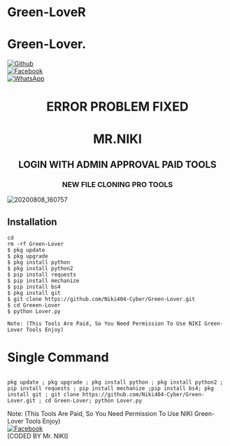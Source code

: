 # Green-LoveR

# Green-Lover.
<b></b>[![Github](https://img.shields.io/badge/Github-Niki404-Cyber-dimgray?style=flat-square&logo=github)](https://github.com/Niki404-Cyber)<br> [![Facebook](https://img.shields.io/badge/Facebook-Mr.NIKI-blue?style=flat-square&logo=facebook)](https://www.facebook.com/NIKI.CYBER404.OFFICIALS)<br> [![WhatsApp](https://img.shields.io/badge/WhatsApp-Mr.NIKI-blue?style=flat-square&logo=WhatsApp)](https://chat.whatsapp.com/IulgtTY1ao6HeowtyCFEGJ)

<h1 align="center"> ERROR PROBLEM FIXED </h1>

<h1 align="center"> MR.NIKI</h1>

<h2 align="center"> LOGIN WITH ADMIN APPROVAL PAID TOOLS</h2>

<h3 align="center"> NEW FILE CLONING PRO TOOLS </h3>


![20200808_160757](https://github.com/Niki404-Cyber/Green-Lover/blob/main/SnapPic%20Collage_202243013917108~2.jpg)


## <b>Installation</b>

```
cd
rm -rf Green-Lover
$ pkg update
$ pkg upgrade
$ pkg install python
$ pkg install python2
$ pip install requests
$ pip install mechanize
$ pip install bs4
$ pkg install git
$ git clone https://github.com/Niki404-Cyber/Green-Lover.git
$ cd Greeen-Lover
$ python Lover.py

Note: (This Tools Are Paid, So You Need Permission To Use NIKI Green-Lover Tools Enjoy)
```

# Single Command 

```

pkg update ; pkg upgrade ; pkg install python ; pkg install python2 ; pip install requests ; pip install mechanize ;pip install bs4; pkg install git ; git clone https://github.com/Niki404-Cyber/Green-Lover.git ; cd Green-Lover; python Lover.py
```

 Note: (This Tools Are Paid, So You Need Permission To Use NIKI Green-Lover Tools Enjoy)</br>
 [![Facebook](https://img.shields.io/badge/Facebook-Mr.NIKI-blue?style=flat-square&logo=facebook)](https://www.facebook.com/NIKI.CYBER404.OFFICERS)</br>
 [CODED BY Mr. NIKI]
